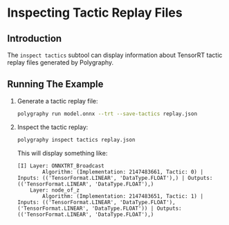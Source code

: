 # Inspecting Tactic Replay Files


## Introduction

The `inspect tactics` subtool can display information about TensorRT tactic replay
files generated by Polygraphy.


## Running The Example

1. Generate a tactic replay file:

    ```bash
    polygraphy run model.onnx --trt --save-tactics replay.json
    ```

2. Inspect the tactic replay:

    ```bash
    polygraphy inspect tactics replay.json
    ```

    This will display something like:

    ```
    [I] Layer: ONNXTRT_Broadcast
            Algorithm: (Implementation: 2147483661, Tactic: 0) | Inputs: (('TensorFormat.LINEAR', 'DataType.FLOAT'),) | Outputs: (('TensorFormat.LINEAR', 'DataType.FLOAT'),)
        Layer: node_of_z
            Algorithm: (Implementation: 2147483651, Tactic: 1) | Inputs: (('TensorFormat.LINEAR', 'DataType.FLOAT'), ('TensorFormat.LINEAR', 'DataType.FLOAT')) | Outputs: (('TensorFormat.LINEAR', 'DataType.FLOAT'),)
    ```
